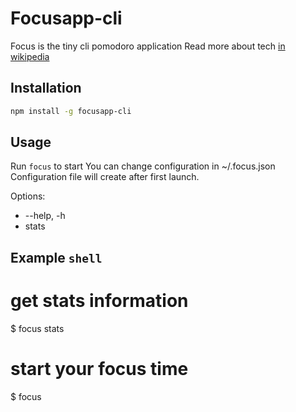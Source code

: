 # Focusapp-cli

Focus is the tiny cli pomodoro application
Read more about tech [in wikipedia](https://en.wikipedia.org/wiki/Pomodoro_Technique#Underlying_principles)

## Installation

```bash
npm install -g focusapp-cli
```

## Usage

Run `focus` to start
You can change configuration in ~/.focus.json
Configuration file will create after first launch.

Options: 
- --help, -h
- stats

## Example `shell`

# get stats information
$ focus stats
# start your focus time
$ focus
